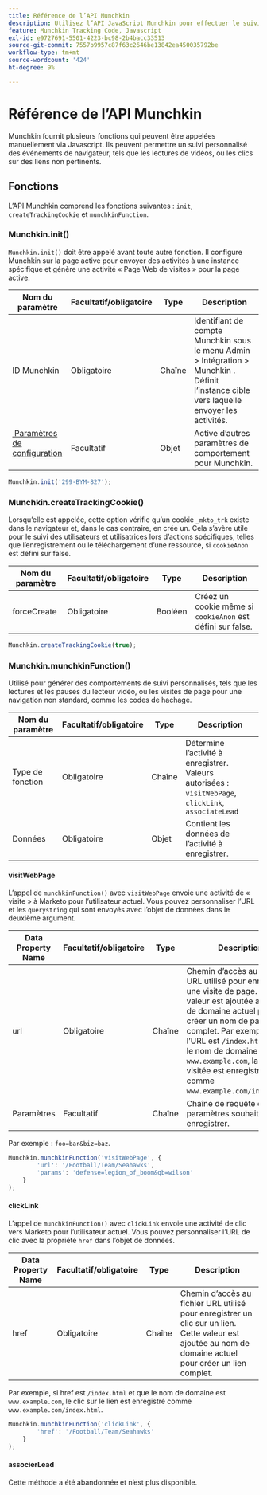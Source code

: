 ```yaml
---
title: Référence de l’API Munchkin
description: Utilisez l’API JavaScript Munchkin pour effectuer le suivi des visites de page, des clics sur les liens et des événements personnalisés à l’aide des méthodes init, createTrackingCookie et munchkinFunction.
feature: Munchkin Tracking Code, Javascript
exl-id: e9727691-5501-4223-bc98-2b4bacc33513
source-git-commit: 7557b9957c87f63c2646be13842ea450035792be
workflow-type: tm+mt
source-wordcount: '424'
ht-degree: 9%

---
```


# Référence de l’API Munchkin

Munchkin fournit plusieurs fonctions qui peuvent être appelées manuellement via Javascript. Ils peuvent permettre un suivi personnalisé des événements de navigateur, tels que les lectures de vidéos, ou les clics sur des liens non pertinents.

## Fonctions

L’API Munchkin comprend les fonctions suivantes : `init`, `createTrackingCookie` et `munchkinFunction`.

<a name="munchkin_init"></a>

### Munchkin.init()

`Munchkin.init()` doit être appelé avant toute autre fonction. Il configure Munchkin sur la page active pour envoyer des activités à une instance spécifique et génère une activité « Page Web de visites » pour la page active.

| Nom du paramètre | Facultatif/obligatoire | Type | Description |
| --- | --- | --- | --- |
| ID Munchkin | Obligatoire | Chaîne | Identifiant de compte Munchkin sous le menu Admin > Intégration > Munchkin . Définit l’instance cible vers laquelle envoyer les activités. |
| [&#x200B; Paramètres de configuration &#x200B;](configuration.md) | Facultatif | Objet | Active d’autres paramètres de comportement pour Munchkin. |

```javascript
Munchkin.init('299-BYM-827');
```

### Munchkin.createTrackingCookie()

Lorsqu’elle est appelée, cette option vérifie qu’un cookie `_mkto_trk` existe dans le navigateur et, dans le cas contraire, en crée un. Cela s’avère utile pour le suivi des utilisateurs et utilisatrices lors d’actions spécifiques, telles que l’enregistrement ou le téléchargement d’une ressource, si `cookieAnon` est défini sur false.

| Nom du paramètre | Facultatif/obligatoire | Type | Description |
| --- | --- | --- | --- |
| forceCreate | Obligatoire | Booléen | Créez un cookie même si `cookieAnon` est défini sur false. |

```javascript
Munchkin.createTrackingCookie(true);
```

### Munchkin.munchkinFunction()

Utilisé pour générer des comportements de suivi personnalisés, tels que les lectures et les pauses du lecteur vidéo, ou les visites de page pour une navigation non standard, comme les codes de hachage.

| Nom du paramètre | Facultatif/obligatoire | Type | Description |
| --- | --- | --- | --- |
| Type de fonction | Obligatoire | Chaîne | Détermine l’activité à enregistrer. Valeurs autorisées : `visitWebPage`, `clickLink`, `associateLead` |
| Données | Obligatoire | Objet | Contient les données de l’activité à enregistrer. |

#### visitWebPage

L’appel de `munchkinFunction()` avec `visitWebPage` envoie une activité de « visite » à Marketo pour l’utilisateur actuel. Vous pouvez personnaliser l’URL et les `querystring` qui sont envoyés avec l’objet de données dans le deuxième argument.

| Data Property Name | Facultatif/obligatoire | Type | Description |
| --- | --- | --- | --- |
| url | Obligatoire | Chaîne | Chemin d’accès au fichier URL utilisé pour enregistrer une visite de page.  Cette valeur est ajoutée au nom de domaine actuel pour créer un nom de page complet. Par exemple, si l’URL est `/index.html` et que le nom de domaine est `www.example.com`, la page visitée est enregistrée comme `www.example.com/index.html`. |
| Paramètres | Facultatif | Chaîne | Chaîne de requête des paramètres souhaités à enregistrer. |

Par exemple : `foo=bar&biz=baz`.

```javascript
Munchkin.munchkinFunction('visitWebPage', {
        'url': '/Football/Team/Seahawks',
        'params': 'defense=legion_of_boom&qb=wilson'
    }
);
```

#### clickLink

L’appel de `munchkinFunction()` avec `clickLink` envoie une activité de clic vers Marketo pour l’utilisateur actuel. Vous pouvez personnaliser l’URL de clic avec la propriété `href` dans l’objet de données.

| Data Property Name | Facultatif/obligatoire | Type | Description |
| --- | --- | --- | --- |
| href | Obligatoire | Chaîne | Chemin d’accès au fichier URL utilisé pour enregistrer un clic sur un lien. Cette valeur est ajoutée au nom de domaine actuel pour créer un lien complet. |

Par exemple, si href est `/index.html` et que le nom de domaine est `www.example.com`, le clic sur le lien est enregistré comme `www.example.com/index.html`.

```javascript
Munchkin.munchkinFunction('clickLink', {
        'href': '/Football/Team/Seahawks'
    }
);
```

#### associerLead

Cette méthode a été abandonnée et n’est plus disponible.
